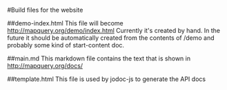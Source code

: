 #Build files for the website

##demo-index.html
This file will become http://mapquery.org/demo/index.html Currently it's created 
by hand. In the future it should be automatically created from the contents of
/demo and probably some kind of start-content doc.

##main.md
This markdown file contains the text that is shown in http://mapquery.org/docs/

##template.html
This file is used by jodoc-js to generate the API docs